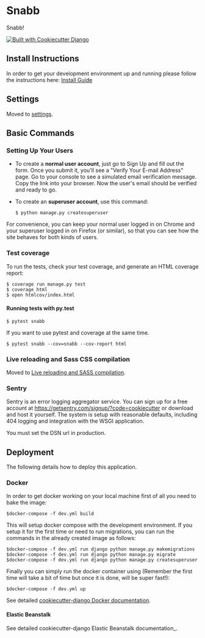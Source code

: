 Snabb
====

Snabb!

[![Built with Cookiecutter Django](https://img.shields.io/badge/built%20with-Cookiecutter%20Django-ff69b4.svg)](https://github.com/pydanny/cookiecutter-django/)

Install Instructions
--------
In order to get your development environment up and running please follow the instructions here: [Install Guide](docs/install.md)


Settings
--------

Moved to
[settings](http://cookiecutter-django.readthedocs.io/en/latest/settings.html).

Basic Commands
--------------

### Setting Up Your Users

-   To create a **normal user account**, just go to Sign Up and fill out
    the form. Once you submit it, you'll see a "Verify Your E-mail
    Address" page. Go to your console to see a simulated email
    verification message. Copy the link into your browser. Now the
    user's email should be verified and ready to go.
-   To create an **superuser account**, use this command:

        $ python manage.py createsuperuser

For convenience, you can keep your normal user logged in on Chrome and
your superuser logged in on Firefox (or similar), so that you can see
how the site behaves for both kinds of users.

### Test coverage

To run the tests, check your test coverage, and generate an HTML
coverage report:

    $ coverage run manage.py test
    $ coverage html
    $ open htmlcov/index.html

#### Running tests with py.test

    $ pytest snabb 
    
If you want to use pytest and coverage at the same time.

    $ pytest snabb --cov=snabb --cov-report html

### Live reloading and Sass CSS compilation

Moved to [Live reloading and SASS
compilation](http://cookiecutter-django.readthedocs.io/en/latest/live-reloading-and-sass-compilation.html).

### Sentry

Sentry is an error logging aggregator service. You can sign up for a
free account at <https://getsentry.com/signup/?code=cookiecutter> or
download and host it yourself. The system is setup with reasonable
defaults, including 404 logging and integration with the WSGI
application.

You must set the DSN url in production.

Deployment
----------

The following details how to deploy this application.

### Docker

In order to get docker working on your local machine first of all you need to bake the image:
 
    $docker-compose -f dev.yml build
    
This will setup docker compose with the development environment. If you setup it for the first time or need to run 
migrations, you can run the commands in the already created image as follows: 

    $docker-compose -f dev.yml run django python manage.py makemigrations
    $docker-compose -f dev.yml run django python manage.py migrate
    $docker-compose -f dev.yml run django python manage.py createsuperuser
    
Finally you can simply run the docker container using (Remember the first time will take a bit of time but once it is 
done, will be super fast!):    

    $docker-compose -f dev.yml up
    

See detailed [cookiecutter-django Docker
documentation](http://cookiecutter-django.readthedocs.io/en/latest/deployment-with-elastic-beanstalk.html).

#### Elastic Beanstalk

See detailed cookiecutter-django Elastic Beanstalk documentation\_.
